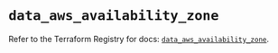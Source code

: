 # `data_aws_availability_zone`

Refer to the Terraform Registry for docs: [`data_aws_availability_zone`](https://registry.terraform.io/providers/hashicorp/aws/6.5.0/docs/data-sources/availability_zone).
